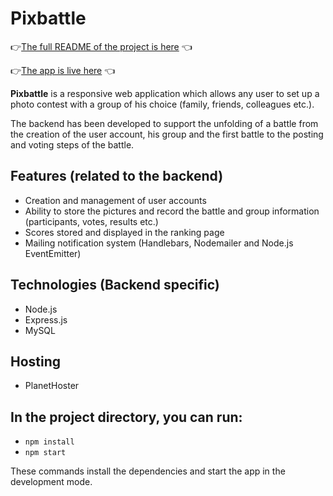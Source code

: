 
# Pixbattle
👉[The full README of the project is here](https://github.com/clrko/pixbattle-front) 👈

👉[The app is live here](https://pixbattle.com/) 👈 

**Pixbattle** is a responsive web application which allows any user to set up a photo contest with a group of his choice (family, friends, colleagues etc.).

The backend has been developed to support the unfolding of a battle from the creation of the user account, his group and the first battle to the posting and voting steps of the battle.

## Features (related to the backend)

* Creation and management of user accounts
* Ability to store the pictures and record the battle and group information (participants, votes, results etc.)
* Scores stored and displayed in the ranking page
* Mailing notification system (Handlebars, Nodemailer and Node.js EventEmitter)

## Technologies (Backend specific)

* Node.js
* Express.js
* MySQL

## Hosting

* PlanetHoster

## In the project directory, you can run:
* `npm install`
* `npm start`

These commands install the dependencies and start the app in the development mode.
